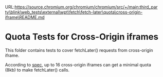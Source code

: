 URL:https://source.chromium.org/chromium/chromium/src/+/main:third_party\blink\web_tests\external\wpt\fetch\fetch-later\quota\cross-origin-iframe\README.md
# Quota Tests for Cross-Origin iframes

This folder contains tests to cover fetchLater() requests from cross-origin
iframe.

According to [spec], up to 16 cross-origin iframes can get a minimal quota (8kb)
to make fetchLater() calls.

[spec]: https://whatpr.org/fetch/1647.html#available-deferred-fetch-quota
